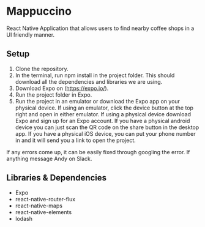 # Mappuccino
React Native Application that allows users to find nearby coffee shops in a UI friendly manner.

## Setup
1. Clone the repository.
2. In the terminal, run npm install in the project folder. This should download all the dependencies and libraries we are using.
3. Download Expo on (https://expo.io/).
4. Run the project folder in Expo. 
5. Run the project in an emulator or download the Expo app on your physical device. If using an emulator, 
click the device button at the top right and open in either emulator. If using a physical device download Expo and sign up for
an Expo account. If you have a physical android device you can just scan the QR code on the share button in the desktop app.
If you have a physical iOS device, you can put your phone number in and it will send you a link to open the project.

If any errors come up, it can be easily fixed through googling the error. If anything message Andy on Slack. 

## Libraries & Dependencies
- Expo
- react-native-router-flux
- react-native-maps
- react-native-elements 
- lodash
